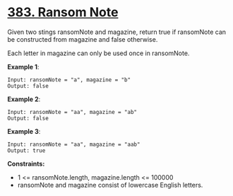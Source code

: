 # [383. Ransom Note](https://leetcode.com/problems/ransom-note/)

Given two stings ransomNote and magazine, return true if ransomNote can be constructed from magazine and false otherwise.

Each letter in magazine can only be used once in ransomNote.

**Example 1**:

    Input: ransomNote = "a", magazine = "b"
    Output: false

**Example 2**:

    Input: ransomNote = "aa", magazine = "ab"
    Output: false

**Example 3**:

    Input: ransomNote = "aa", magazine = "aab"
    Output: true

**Constraints:**

- 1 <= ransomNote.length, magazine.length <= 100000
- ransomNote and magazine consist of lowercase English letters.